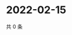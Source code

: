 # 2022-02-15

共 0 条

<!-- BEGIN WEIBO -->
<!-- 最后更新时间 Tue Feb 15 2022 11:14:41 GMT+0800 (China Standard Time) -->

<!-- END WEIBO -->
